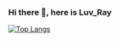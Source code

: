 ### Hi there 👋, here is Luv_Ray

[![Top Langs](https://github-readme-stats.vercel.app/api/top-langs/?username=Luv-Ray&layout=compact&show_icons=true&count_private=true&theme=tokyonight&langs_count=6)](https://github.com/Luv-Ray)
